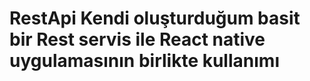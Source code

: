 # RestApi Kendi oluşturduğum basit bir Rest servis ile React native uygulamasının birlikte kullanımı 
